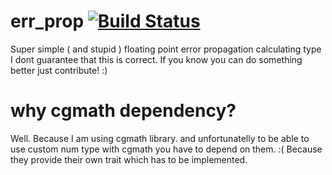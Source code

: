 # err_prop [![Build Status](https://travis-ci.org/fulara/err_prop_rust.svg?branch=master)](https://travis-ci.org/fulara/err_prop_rust)
Super simple ( and stupid ) floating point error propagation calculating type  
I dont guarantee that this is correct. If you know you can do something better just contribute! :)  
# why cgmath dependency?
Well. Because I am using cgmath library. and unfortunatelly to be able to use custom num type with cgmath you have to depend on them. :( Because they provide their own trait which has to be implemented.
